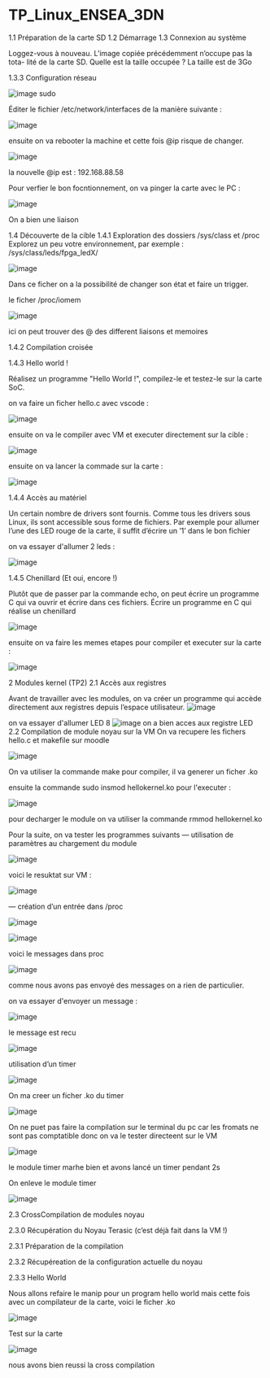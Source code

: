 # TP_Linux_ENSEA_3DN

1.1 Préparation de la carte SD
1.2 Démarrage
1.3 Connexion au système

Loggez-vous à nouveau. L’image copiée précédemment n’occupe pas la tota- lité de la carte SD. Quelle est la taille occupée ? 
La taille est de 3Go

1.3.3 Configuration réseau

![image](https://github.com/Ngoduu/TP_Linux_ENSEA_3DN/assets/145014223/961203e7-07b3-4882-be1a-7cf638e07b21)
sudo

Éditer le fichier /etc/network/interfaces de la manière suivante : 

![image](https://github.com/Ngoduu/TP_Linux_ENSEA_3DN/assets/145014223/ad297a15-e884-4b62-ac2f-f2841040a4ba)

ensuite on va rebooter la machine et cette fois @ip risque de changer.

![image](https://github.com/Ngoduu/TP_Linux_ENSEA_3DN/assets/145014223/07ab528b-18d3-4f6f-a084-f489f83c9c83)

la nouvelle @ip est : 192.168.88.58

Pour verfier le bon focntionnement, on va pinger la carte avec le PC : 

![image](https://github.com/Ngoduu/TP_Linux_ENSEA_3DN/assets/145014223/ed1be171-9a15-4e37-9382-ca0eb9f7b96e)

On a bien une liaison

1.4 Découverte de la cible
1.4.1 Exploration des dossiers /sys/class et /proc
Explorez un peu votre environnement, par exemple : 
/sys/class/leds/fpga_ledX/

![image](https://github.com/Ngoduu/TP_Linux_ENSEA_3DN/assets/145014223/389da991-fef8-4da8-afa4-07da23de31dc)

Dans ce ficher on a la possibilité de changer son état et faire un trigger.

le ficher /proc/iomem 

![image](https://github.com/Ngoduu/TP_Linux_ENSEA_3DN/assets/145014223/757af758-01e8-447a-9f8c-09c1f987b945)

ici on peut trouver des @ des different liaisons et memoires

1.4.2 Compilation croisée

1.4.3 Hello world !

Réalisez un programme "Hello World !", compilez-le et testez-le sur la carte SoC.

on va faire un ficher hello.c avec vscode : 

![image](https://github.com/Ngoduu/TP_Linux_ENSEA_3DN/assets/145014223/3a69c668-30cd-4e9e-a950-797f834687fe)

ensuite on va le compiler avec VM et executer directement sur la cible : 

![image](https://github.com/Ngoduu/TP_Linux_ENSEA_3DN/assets/145014223/2f1088b7-6868-4d69-a97e-eaf0ede0c7be)

ensuite on va lancer la commade sur la carte : 

![image](https://github.com/Ngoduu/TP_Linux_ENSEA_3DN/assets/145014223/889fa171-7ce0-44bf-a6f3-861b2b7a22fd)

1.4.4 Accès au matériel

Un certain nombre de drivers sont fournis. Comme tous les drivers sous Linux, ils sont accessible sous forme de fichiers. Par exemple pour allumer l’une des LED rouge de la carte, il suffit d’écrire un ’1’ dans le bon fichier

on va essayer d'allumer 2 leds : 

![image](https://github.com/Ngoduu/TP_Linux_ENSEA_3DN/assets/145014223/2da3f0ce-5aa1-45dd-b73d-1ad6e061f707)

1.4.5 Chenillard (Et oui, encore !)

Plutôt que de passer par la commande echo, on peut écrire un programme C qui va ouvrir et écrire dans ces fichiers. Écrire un programme en C qui réalise un chenillard

![image](https://github.com/Ngoduu/TP_Linux_ENSEA_3DN/assets/145014223/fef84649-3f66-4709-ac06-7840f3d84920)

ensuite on va faire les memes etapes pour compiler et executer sur la carte : 

![image](https://github.com/Ngoduu/TP_Linux_ENSEA_3DN/assets/145014223/5149076b-8646-4336-b4fa-d8492eeadedb)

2 Modules kernel (TP2)
2.1 Accès aux registres

Avant de travailler avec les modules, on va créer un programme qui accède directement aux registres depuis l’espace utilisateur.
![image](https://github.com/Ngoduu/TP_Linux_ENSEA_3DN/assets/145014223/0b2e029c-dbeb-4d79-be45-ae24f013e950)

on va essayer d'allumer LED 8
![image](https://github.com/Ngoduu/TP_Linux_ENSEA_3DN/assets/145014223/eb6c8bd7-1508-4142-aa76-5bd8137a1e6a)
on a bien acces aux registre LED
2.2 Compilation de module noyau sur la VM
On va recupere les fichers hello.c et makefile sur moodle 

![image](https://github.com/Ngoduu/TP_Linux_ENSEA_3DN/assets/145014223/736a04e5-c4d8-49fb-a9be-fab7e4c265ba)

On va utiliser la commande make pour compiler, il va generer un ficher .ko

ensuite la commande sudo insmod hellokernel.ko pour l'executer : 

![image](https://github.com/Ngoduu/TP_Linux_ENSEA_3DN/assets/145014223/f4c4e91e-9c94-4834-953d-abd999cb2707)

pour decharger le module on va utiliser la commande rmmod hellokernel.ko

Pour la suite, on va tester les programmes suivants 
— utilisation de paramètres au chargement du module

![image](https://github.com/Ngoduu/TP_Linux_ENSEA_3DN/assets/145014223/ca3e3380-7797-469c-b1ad-ba94a5c226ef)

voici le resuktat sur VM : 

![image](https://github.com/Ngoduu/TP_Linux_ENSEA_3DN/assets/145014223/51701883-a5b3-4020-8509-081f4fcc8e49)


— création d’un entrée dans /proc

![image](https://github.com/Ngoduu/TP_Linux_ENSEA_3DN/assets/145014223/2a43e635-c4a5-4472-abf6-0270a4a52bb9)



![image](https://github.com/Ngoduu/TP_Linux_ENSEA_3DN/assets/145014223/e6d51b6c-2f4a-45d4-b679-daa699ab45a6)

voici le messages dans proc

![image](https://github.com/Ngoduu/TP_Linux_ENSEA_3DN/assets/145014223/b9ebfbd9-3c19-4b99-91f2-0f90e638a15c)

comme nous avons pas envoyé des messages on a rien de particulier.

on va essayer d'envoyer un message : 

![image](https://github.com/Ngoduu/TP_Linux_ENSEA_3DN/assets/145014223/540e07cb-c0dc-470d-ba86-5f5a4e627384)

le message est recu 

![image](https://github.com/Ngoduu/TP_Linux_ENSEA_3DN/assets/145014223/6b84baef-4f44-4ba6-87dd-5c1486c606a9)

utilisation d’un timer

![image](https://github.com/Ngoduu/TP_Linux_ENSEA_3DN/assets/145014223/aa35df02-bd86-48e8-87e6-9fae2acb3a11)

On ma creer un ficher .ko du timer

![image](https://github.com/Ngoduu/TP_Linux_ENSEA_3DN/assets/145014223/90fd560f-3002-4bff-87f3-38e82b5a7772)

On ne puet pas faire la compilation sur le terminal du pc car les fromats ne sont pas comptatible donc on va le tester directeent sur le VM

![image](https://github.com/Ngoduu/TP_Linux_ENSEA_3DN/assets/145014223/68a69c3b-a819-4141-a0a7-447abf05e436)

le module timer marhe bien et avons lancé un timer pendant 2s

On enleve le module timer

![image](https://github.com/Ngoduu/TP_Linux_ENSEA_3DN/assets/145014223/12405c71-54ee-44d4-9fd5-0aa7f9b6fcc5)

2.3 CrossCompilation de modules noyau

2.3.0 Récupération du Noyau Terasic (c’est déjà fait dans la VM !)

2.3.1 Préparation de la compilation

2.3.2 Récupéreation de la configuration actuelle du noyau

2.3.3 Hello World

Nous allons refaire le manip pour un program hello world mais cette fois avec un compilateur de la carte, voici le ficher .ko 

![image](https://github.com/Ngoduu/TP_Linux_ENSEA_3DN/assets/145014223/697709d3-64f6-4665-a00b-972c07dfb5bd)

Test sur la carte

![image](https://github.com/Ngoduu/TP_Linux_ENSEA_3DN/assets/145014223/99ac18f9-98a2-4782-a3d9-ec52c33fe843)

nous avons bien reussi la cross compilation


















































